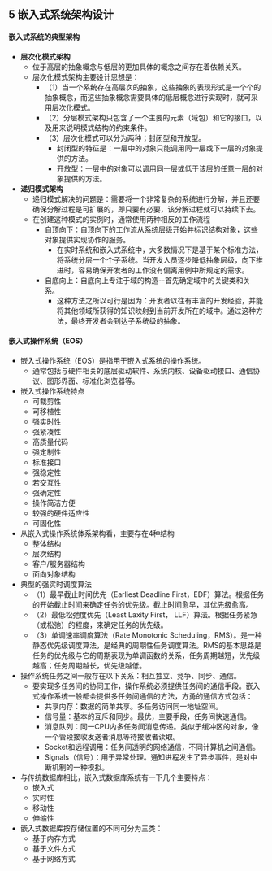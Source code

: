 ## 5 嵌入式系统架构设计
#### 嵌入式系统的典型架构
- **层次化模式架构**
	- 位于高层的抽象概念与低层的更加具体的概念之间存在着依赖关系。
	- 层次化模式架构主要设计思想是：
		- （1）当一个系统存在高层次的抽象，这些抽象的表现形式是一个个的抽象概念，而这些抽象概念需要具体的低层概念进行实现时，就可采用层次化模式。
		- （2）分层模式架构只包含了一个主要的元素（域包）和它的接口，以及用来说明模式结构的约束条件。
		- （3）层次化模式可以分为两种；封闭型和开放型。
			- 封闭型的特征是：一层中的对象只能调用同一层或下一层的对象提供的方法。
			- 开放型：一层中的对象可以调用同一层或低于该层的任意一层的对象提供的方法。
- **递归模式架构**
	- 递归模式解决的问题是：需要将一个非常复杂的系统进行分解，并且还要确保分解过程是可扩展的，即只要有必要，该分解过程就可以持续下去。
	- 在创建这种模式的实例时，通常使用两种相反的工作流程
		- 自顶向下：自顶向下的工作流从系统层级开始并标识结构对象，这些对象提供实现协作的服务。
			- 在实时系统和嵌入式系统中，大多数情况下是基于某个标准方法，将系统分层一个个子系统。当开发人员逐步降低抽象层级，向下推进时，容易确保开发者的工作没有偏离用例中所规定的需求。
		- 自底向上：自底向上专注于域的构造--首先确定域中的关键类和关系。
			- 这种方法之所以可行是因为：开发者以往有丰富的开发经验，并能将其他领域所获得的知识映射到当前开发所在的域中。通过这种方法，最终开发者会到达子系统级的抽象。

#### 嵌入式操作系统（EOS）
- 嵌入式操作系统（EOS）是指用于嵌入式系统的操作系统。
	- 通常包括与硬件相关的底层驱动软件、系统内核、设备驱动接口、通信协议、图形界面、标准化浏览器等。
- 嵌入式操作系统特点
	- 可裁剪性
	- 可移植性
	- 强实时性
	- 强紧凑性
	- 高质量代码
	- 强定制性
	- 标准接口
	- 强稳定性
	- 若交互性
	- 强确定性
	- 操作简洁方便
	- 较强的硬件适应性
	- 可固化性
- 从嵌入式操作系统体系架构看，主要存在4种结构
	- 整体结构
	- 层次结构
	- 客户/服务器结构
	- 面向对象结构
- 典型的强实时调度算法
	- （1）最早截止时间优先（Earliest Deadline First，EDF）算法。根据任务的开始截止时间来确定任务的优先级。截止时间愈早，其优先级愈高。
	- （2）最低松弛度优先（Least Laxity First， LLF）算法。根据任务紧急（或松弛）的程度，来确定任务的优先级。
	- （3）单调速率调度算法（Rate Monotonic Scheduling，RMS）。是一种静态优先级调度算法，是经典的周期性任务调度算法。RMS的基本思路是任务的优先级与它的周期表现为单调函数的关系，任务周期越短，优先级越高；任务周期越长，优先级越低。
- 操作系统任务之间一般存在以下关系：相互独立、竞争、同步、通信。
	- 要实现多任务间的协同工作，操作系统必须提供任务间的通信手段。嵌入式操作系统一般都会提供多任务间通信的方法，方勇的通信方式包括：
		- 共享内存：数据的简单共享。多任务访问同一地址空间。
		- 信号量：基本的互斥和同步。最优，主要手段，任务间快速通信。
		- 消息队列：同一CPU内多任务间消息传递。类似于缓冲区的对象，像一个管段接收发送者消息等待接收者读取。
		- Socket和远程调用：任务间透明的网络通信，不同计算机之间通信。
		- Signals（信号）：用于异常处理。通知进程发生了异步事件，是对中断机制的一种模拟。
- 与传统数据库相比，嵌入式数据库系统有一下几个主要特点：
	- 嵌入式
	- 实时性
	- 移动性
	- 伸缩性
- 嵌入式数据库按存储位置的不同可分为三类：
	- 基于内存方式
	- 基于文件方式
	- 基于网络方式